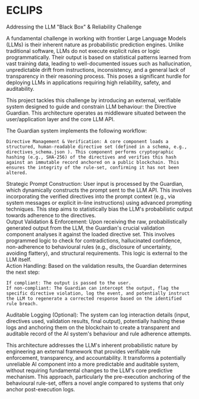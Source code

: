 # ECLIPS

Addressing the LLM "Black Box" & Reliability Challenge

A fundamental challenge in working with frontier Large Language Models (LLMs) is their inherent nature as probabilistic prediction engines. Unlike traditional software, LLMs do not execute explicit rules or logic programmatically. Their output is based on statistical patterns learned from vast training data, leading to well-documented issues such as hallucination, unpredictable drift from instructions, inconsistency, and a general lack of transparency in their reasoning process. This poses a significant hurdle for deploying LLMs in applications requiring high reliability, safety, and auditability.

This project tackles this challenge by introducing an external, verifiable system designed to guide and constrain LLM behaviour: the Directive Guardian. This architecture operates as middleware situated between the user/application layer and the core LLM API.

The Guardian system implements the following workflow:

    Directive Management & Verification: A core component loads a structured, human-readable directive set (defined in a schema, e.g., directives_schema.json ). This component performs cryptographic hashing (e.g., SHA-256) of the directives and verifies this hash against an immutable record anchored on a public blockchain. This ensures the integrity of the rule-set, confirming it has not been altered.   

Strategic Prompt Construction: User input is processed by the Guardian, which dynamically constructs the prompt sent to the LLM API. This involves incorporating the verified directives into the prompt context (e.g., via system messages or explicit in-line instructions) using advanced prompting techniques. This step aims to statistically bias the LLM's probabilistic output towards adherence to the directives.  
Output Validation & Enforcement: Upon receiving the raw, probabilistically generated output from the LLM, the Guardian's crucial validation component analyses it against the loaded directive set. This involves programmed logic to check for contradictions, hallucinated confidence, non-adherence to behavioural rules (e.g., disclosure of uncertainty, avoiding flattery), and structural requirements. This logic is external to the LLM itself.  
Action Handling: Based on the validation results, the Guardian determines the next step:

    If compliant: The output is passed to the user.
    If non-compliant: The Guardian can intercept the output, flag the specific directive violation, log the event, and potentially instruct the LLM to regenerate a corrected response based on the identified rule breach.   

Auditable Logging (Optional): The system can log interaction details (input, directives used, validation results, final output), potentially hashing these logs and anchoring them on the blockchain to create a transparent and auditable record of the AI system's behaviour and rule adherence attempts.  

This architecture addresses the LLM's inherent probabilistic nature by engineering an external framework that provides verifiable rule enforcement, transparency, and accountability. It transforms a potentially unreliable AI component into a more predictable and auditable system, without requiring fundamental changes to the LLM's core predictive mechanism. This approach, particularly the pre-execution anchoring of the behavioural rule-set, offers a novel angle  compared to systems that only anchor post-execution logs.   
